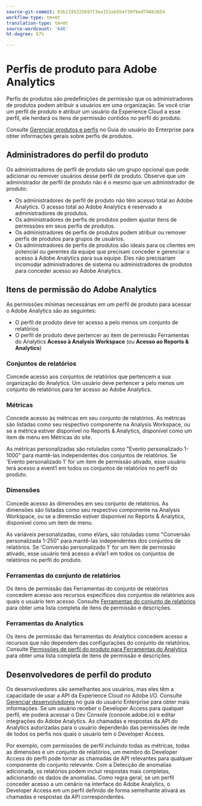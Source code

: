 ```yaml
---
source-git-commit: 03b1195225b97f3ea151eb5b4f39fbed746b3654
workflow-type: tm+mt
translation-type: tm+mt
source-wordcount: '646'
ht-degree: 67%

---
```

# Perfis de produto para Adobe Analytics

Perfis de produtos são predefinições de permissão que os administradores de produtos podem atribuir a usuários em uma organização. Se você criar um perfil de produto e atribuir um usuário da Experience Cloud a esse perfil, ele herdará os itens de permissão contidos no perfil do produto.

Consulte [Gerenciar produtos e perfis](https://helpx.adobe.com/br/enterprise/using/manage-products-and-profiles.html) no Guia do usuário do Enterprise para obter informações gerais sobre perfis de produtos.

## Administradores do perfil do produto

Os administradores de perfil de produto são um grupo opcional que pode adicionar ou remover usuários desse perfil de produto. Observe que um administrador de perfil de produto não é o mesmo que um administrador de produto:

* Os administradores de perfil de produto não têm acesso total ao Adobe Analytics. O acesso total ao Adobe Analytics é reservado a administradores de produtos.
* Os administradores de perfis de produtos podem ajustar itens de permissões em seus perfis de produtos.
* Os administradores de perfis de produtos podem atribuir ou remover perfis de produtos para grupos de usuários.
* Os administradores de perfis de produtos são ideais para os clientes em potencial ou gerentes da equipe que precisam conceder e gerenciar o acesso à Adobe Analytics para sua equipe. Eles não precisariam incomodar administradores de sistema ou administradores de produtos para conceder acesso ao Adobe Analytics.

## Itens de permissão do Adobe Analytics

As permissões mínimas necessárias em um perfil de produto para acessar o Adobe Analytics são as seguintes:

* O perfil de produto deve ter acesso a pelo menos um conjunto de relatórios
* O perfil de produto deve pertencer ao item de permissão Ferramentas do Analytics **Acesso à Analysis Workspace** (ou **Acesso ao Reports &amp; Analytics**)

### Conjuntos de relatórios

Concede acesso aos conjuntos de relatórios que pertencem a sua organização do Analytics. Um usuário deve pertencer a pelo menos um conjunto de relatórios para ter acesso ao Adobe Analytics.

### Métricas

Concede acesso às métricas em seu conjunto de relatórios. As métricas são listadas como seu respectivo componente na Analysis Workspace, ou se a métrica estiver disponível no Reports &amp; Analytics, disponível como um item de menu em Métricas do site.

As métricas personalizadas são rotuladas como &quot;Evento personalizado 1-1000&quot; para mantê-las independentes dos conjuntos de relatórios. Se &#39;Evento personalizado 1&#39; for um item de permissão ativado, esse usuário terá acesso a event1 em todos os conjuntos de relatórios no perfil do produto.

### Dimensões

Concede acesso às dimensões em seu conjunto de relatórios. As dimensões são listadas como seu respectivo componente na Analysis Workspace, ou se a dimensão estiver disponível no Reports &amp; Analytics, disponível como um item de menu.

As variáveis personalizadas, como eVars, são rotuladas como &quot;Conversão personalizada 1-250&quot; para mantê-las independentes dos conjuntos de relatórios. Se &#39;Conversão personalizado 1&#39; for um item de permissão ativado, esse usuário terá acesso a eVar1 em todos os conjuntos de relatórios no perfil do produto.

### Ferramentas do conjunto de relatórios

Os itens de permissão das Ferramentas do conjunto de relatórios concedem acesso aos recursos específicos dos conjuntos de relatórios aos quais o usuário tem acesso. Consulte [Ferramentas do conjunto de relatórios](report-suite-tools.md) para obter uma lista completa de itens de permissão e descrições.

### Ferramentas do Analytics

Os itens de permissão das ferramentas do Analytics concedem acesso a recursos que não dependem das configurações do conjunto de relatórios. Consulte [Permissões de perfil do produto para Ferramentas do Analytics](analytics-tools.md) para obter uma lista completa de itens de permissão e descrições.

## Desenvolvedores de perfil do produto

Os desenvolvedores são semelhantes aos usuários, mas eles têm a capacidade de usar a API da Experience Cloud no Adobe I/O. Consulte [Gerenciar desenvolvedores](https://helpx.adobe.com/br/enterprise/using/manage-developers.html) no guia do usuário Enterprise para obter mais informações. Se um usuário receber o Developer Access para qualquer perfil, ele poderá acessar o Dev Console (console.adobe.io) e editar integrações do Adobe Analytics. As chamadas e respostas da API do Analytics autorizadas para o usuário dependerão das permissões de rede de todos os perfis nos quais o usuário tem o Developer Access.

Por exemplo, com permissões de perfil incluindo todas as métricas, todas as dimensões e um conjunto de relatórios, um membro do Developer Access do perfil pode tornar as chamadas de API relevantes para qualquer componente do conjunto relevante. Com a Detecção de anomalias adicionada, os relatórios podem incluir respostas mais completas, adicionando os dados de anomalias. Como regra geral, se um perfil conceder acesso a um cenário na interface do Adobe Analytics, o Developer Access em um perfil definido de forma semelhante ativará as chamadas e respostas da API correspondentes.
